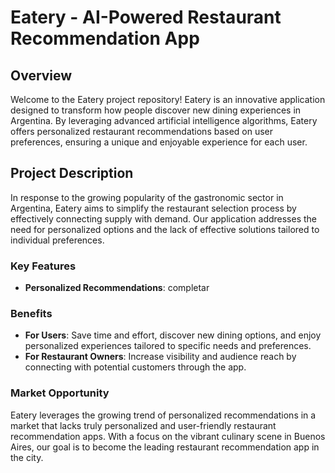 # Eatery - AI-Powered Restaurant Recommendation App

## Overview

Welcome to the Eatery project repository! Eatery is an innovative application designed to transform how people discover new dining experiences in Argentina. By leveraging advanced artificial intelligence algorithms, Eatery offers personalized restaurant recommendations based on user preferences, ensuring a unique and enjoyable experience for each user.

## Project Description

In response to the growing popularity of the gastronomic sector in Argentina, Eatery aims to simplify the restaurant selection process by effectively connecting supply with demand. Our application addresses the need for personalized options and the lack of effective solutions tailored to individual preferences.

### Key Features

- **Personalized Recommendations**: completar

### Benefits

- **For Users**: Save time and effort, discover new dining options, and enjoy personalized experiences tailored to specific needs and preferences.
- **For Restaurant Owners**: Increase visibility and audience reach by connecting with potential customers through the app.

### Market Opportunity

Eatery leverages the growing trend of personalized recommendations in a market that lacks truly personalized and user-friendly restaurant recommendation apps. With a focus on the vibrant culinary scene in Buenos Aires, our goal is to become the leading restaurant recommendation app in the city.
